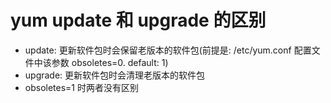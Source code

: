 # yum update 和 upgrade 的区别

- update:  更新软件包时会保留老版本的软件包(前提是: /etc/yum.conf 配置文件中该参数 obsoletes=0. default: 1)
- upgrade: 更新软件包时会清理老版本的软件包
- obsoletes=1 时两者没有区别

